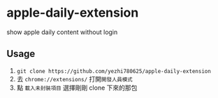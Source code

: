 # apple-daily-extension
show apple daily content without login

## Usage

1. `git clone https://github.com/yezhi780625/apple-daily-extension`
2. 去 `chrome://extensions/` 打開`開發人員模式`
3. 點 `載入未封裝項目` 選擇剛剛 clone 下來的那包

